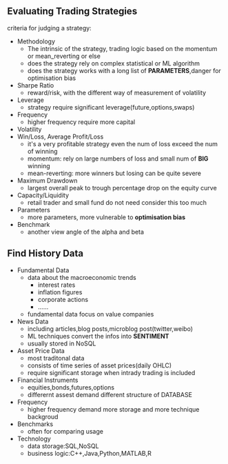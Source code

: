 ## Evaluating Trading Strategies
criteria for judging a strategy:
 - Methodology
   - The intrinsic of the strategy, trading logic based on the momentum or mean_reverting or else
   - does the strategy rely on complex statistical or ML algorithm
   - does the strategy works with a long list of **PARAMETERS**,danger for optimisation bias
 - Sharpe Ratio
   - reward/risk, with the different way of measurement of volatility
 - Leverage
   - strategy require significant leverage(future,options,swaps)
 - Frequency
   - higher frequency require more capital
 - Volatility
 - Win/Loss, Average Profit/Loss
   - it's a very profitable strategy even the num of loss exceed the num of winning
   - momentum: rely on large numbers of loss and small num of **BIG** winning
   - mean-reverting: more winners but losing can be quite severe 
 - Maximum Drawdown
   - largest overall peak to trough percentage drop on the equity curve
 - Capacity/Liquidity
   - retail trader and small fund do not need consider this too much
 - Parameters
   - more parameters, more vulnerable to **optimisation bias**
 - Benchmark
   - another view angle of the alpha and beta
## Find History Data
- Fundamental Data
  - data about the macroeconomic trends
    - interest rates
    - inflation figures
    - corporate actions
    - ......
  - fundamental data focus on value companies
- News Data
  - including articles,blog posts,microblog post(twitter,weibo)
  - ML techniques convert the infos into **SENTIMENT**
  - usually stored in NoSQL
- Asset Price Data
  - most traditonal data
  - consists of time series of asset prices(daily OHLC)
  - require significant storage when intrady trading is included
- Financial Instruments
  - equities,bonds,futures,options
  - differernt assest demand different structure of DATABASE
- Frequency
  - higher frequency demand more storage and more technique backgroud
- Benchmarks
  - often for comparing usage
- Technology
  - data storage:SQL,NoSQL
  - business logic:C++,Java,Python,MATLAB,R
